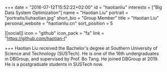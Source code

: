 +++
date = "2016-07-12T15:52:22+02:00"
id = "haotianliu"
interests = ["Big Data System Optimization"]
name = "Haotian Liu"
portrait = "portraits/liuhaotian.jpg"
short_bio = "Group Member"
title = "Haotian Liu"
personal_website = "haotianliu.cn"
sort_position = 5

[[social]]
    icon = "github"
    icon_pack = "fa"
    link = "https://github.com/haotian-l"



+++
Haotian Liu received the Bachelor's degree at Southern University of Science and Technology (SUSTech). He is one of the 16th undergraduates in DBGroup, and supervised by Prof. Bo Tang. He joined DBGroup at 2019. He is a postgraduate students in SUSTech now.
